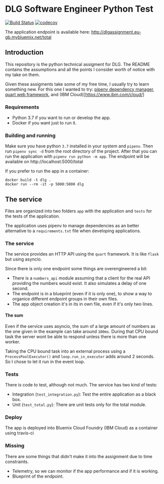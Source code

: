 # DLG Software Engineer Python Test

[![Build Status](https://travis-ci.org/graffic/dlg.svg?branch=master)](https://travis-ci.org/graffic/dlg)
[![codecov](https://codecov.io/gh/graffic/dlg/branch/master/graph/badge.svg)](https://codecov.io/gh/graffic/dlg)

The application endpoint is available here: http://dlgassignment.eu-gb.mybluemix.net/total

## Introduction

This repository is the python technical assigment for DLG. The README contains the assumptions and all the points I consider worth of notice with my take on them. 

Given these assigments take some of my free time, I usually try to learn something new. For this one I wanted to try: [pipenv dependency manager](https://pipenv.readthedocs.io/en/latest/), [quart web framework](https://gitlab.com/pgjones/quart), and (IBM Cloud)[https://www.ibm.com/cloud/]

### Requirements

* Python 3.7 if you want to run or develop the app.
* Docker if you want just to run it.


### Building and running

Make sure you have python `3.7` installed in your system and `pipenv`. Then run `pipenv sync -d` from the root directory of the project. After that you can run the application with `pipenv run python -m app`. The endpoint will be available on http://localhost:5000/total

If you prefer to run the app in a container:

```
docker build -t dlg .
docker run --rm -it -p 5000:5000 dlg
```

## The service

Files are organized into two folders `app` with the application and `tests` for the tests of the application.

The application uses pipenv to manage dependencies as an better alternative to a `requirements.txt` file when developing applications.

### The service

The service provides an HTTP API using the `quart` framework. It is like `flask` but using asyncio.

Since there is only one endpoint some things are overengineered a bit:

* There is a `numbers_api` module assuming that a client for the real API providing the numbers would exist. It also simulates a delay of one second.
* The endpoint is in a blueprint (even if it is only one), to show a way to organice different endpoint groups in their own files.
* The app object creation it's in its in own file, even if it's only two lines.

#### The sum

Even if the service uses asyncio, the sum of a large amount of numbers as the one given in the example can take around `100ms`. During that CPU bound task the server wont be able to respond unless there is more than one worker.

Taking the CPU bound task into an external process using a `ProcessPoolExecutor()` and `loop.run_in_executor` adds around 2 seconds. So I chose to let it run in the event loop.


### Tests

There is code to test, although not much. The service has two kind of tests:

* Integration (`test_integration.py`): Test the entire application as a black box.
* Unit (`test_total.py`): There are unit tests only for the total module.

### Deploy

The app is deployed into Bluemix Cloud Foundry (IBM Cloud) as a container using travis-ci

### Missing

There are some things that didn't make it into the assignment due to time constraints.

* Telemetry, so we can monitor if the app performance and if it is working.
* Blueprint of the endpoint.
